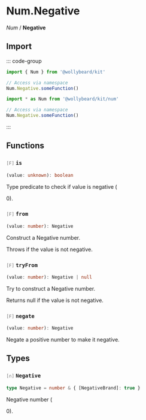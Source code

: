# Num.Negative

_Num_ / **Negative**

## Import

::: code-group

```typescript [Namespace]
import { Num } from '@wollybeard/kit'

// Access via namespace
Num.Negative.someFunction()
```

```typescript [Barrel]
import * as Num from '@wollybeard/kit/num'

// Access via namespace
Num.Negative.someFunction()
```

:::

## Functions

### <span style="opacity: 0.6; font-weight: normal; font-size: 0.85em;">`[F]`</span> `is`

```typescript
(value: unknown): boolean
```

<SourceLink href="https://github.com/jasonkuhrt/kit/blob/main/./src/domains/num/negative/negative.ts#L16" />

Type predicate to check if value is negative (

0).

### <span style="opacity: 0.6; font-weight: normal; font-size: 0.85em;">`[F]`</span> `from`

```typescript
(value: number): Negative
```

<SourceLink href="https://github.com/jasonkuhrt/kit/blob/main/./src/domains/num/negative/negative.ts#L24" />

Construct a Negative number.

Throws if the value is not negative.

### <span style="opacity: 0.6; font-weight: normal; font-size: 0.85em;">`[F]`</span> `tryFrom`

```typescript
(value: number): Negative | null
```

<SourceLink href="https://github.com/jasonkuhrt/kit/blob/main/./src/domains/num/negative/negative.ts#L35" />

Try to construct a Negative number.

Returns null if the value is not negative.

### <span style="opacity: 0.6; font-weight: normal; font-size: 0.85em;">`[F]`</span> `negate`

```typescript
(value: number): Negative
```

<SourceLink href="https://github.com/jasonkuhrt/kit/blob/main/./src/domains/num/negative/negative.ts#L42" />

Negate a positive number to make it negative.

## Types

### <span style="opacity: 0.6; font-weight: normal; font-size: 0.85em;">`[∩]`</span> `Negative`

```typescript
type Negative = number & { [NegativeBrand]: true }
```

<SourceLink href="https://github.com/jasonkuhrt/kit/blob/main/./src/domains/num/negative/negative.ts#L11" />

Negative number (

0).
